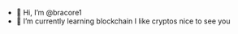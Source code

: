 - 👋 Hi, I’m @bracore1
- 🌱 I’m currently learning blockchain
  I like cryptos
nice to see you

<!---
bracore1/bracore1 is a ✨ special ✨ repository because its `README.md` (this file) appears on your GitHub profile.
You can click the Preview link to take a look at your changes.
--->
